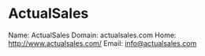 
# ActualSales

Name: ActualSales
Domain: actualsales.com
Home: http://www.actualsales.com/
Email: info@actualsales.com

